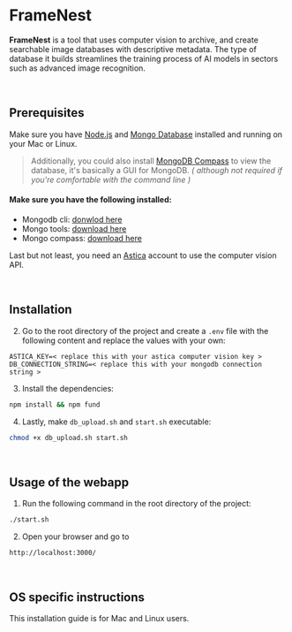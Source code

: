# FrameNest

**FrameNest** is a tool that uses computer vision to archive, and create searchable image databases with descriptive metadata.
The type of database it builds streamlines the training process of AI models in sectors such as advanced image recognition.

&nbsp;

## Prerequisites
Make sure you have [Node.js](https://nodejs.org/en/) and [Mongo Database](https://www.mongodb.com/) installed and running on your Mac or Linux.
> Additionally, you could also install [MongoDB Compass](https://www.mongodb.com/products/compass) to view the database, it's basically a GUI for MongoDB. *( although not required if you're comfortable with the command line )*
#### Make sure you have the following installed:
- Mongodb cli: [donwlod here](https://www.mongodb.com/try/download/community)
- Mongo tools: [download here](https://www.mongodb.com/try/download/database-tools)
- Mongo compass: [download here](https://www.mongodb.com/try/download/compass)

Last but not least, you need an [Astica](https://astica.io/) account to use the computer vision API.

&nbsp;

## Installation

2. Go to the root directory of the project and create a `.env` file with the following content and replace the values with your own:
```
ASTICA_KEY=< replace this with your astica computer vision key >
DB_CONNECTION_STRING=< replace this with your mongodb connection string >
```
3. Install the dependencies:
```bash
npm install && npm fund
```

4. Lastly, make `db_upload.sh` and `start.sh` executable:
```bash
chmod +x db_upload.sh start.sh
```

&nbsp;

## Usage of the webapp

1. Run the following command in the root directory of the project:
```bash
./start.sh
```

2. Open your browser and go to 
```
http://localhost:3000/
```

&nbsp;

## OS specific instructions
This installation guide is for Mac and Linux users.